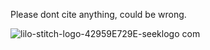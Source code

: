 Please dont cite anything, could be wrong. 


![lilo-stitch-logo-42959E729E-seeklogo com](https://github.com/SethCodesABitForSchool/SethCodesABitForSchool/assets/147195203/579fe069-a3e7-4a64-8d41-bfd0c8d3ba2b)

